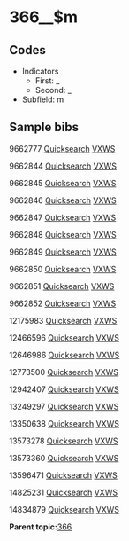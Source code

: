 # 366\_\_$m

## Codes

-   Indicators
    -   First: \_
    -   Second: \_
-   Subfield: m

## Sample bibs

9662777 [Quicksearch](https://search.library.yale.edu/catalog/9662777) [VXWS](http://prodorbis.library.yale.edu:7014/vxws/GetHoldingsService?bibId=9662777)

9662844 [Quicksearch](https://search.library.yale.edu/catalog/9662844) [VXWS](http://prodorbis.library.yale.edu:7014/vxws/GetHoldingsService?bibId=9662844)

9662845 [Quicksearch](https://search.library.yale.edu/catalog/9662845) [VXWS](http://prodorbis.library.yale.edu:7014/vxws/GetHoldingsService?bibId=9662845)

9662846 [Quicksearch](https://search.library.yale.edu/catalog/9662846) [VXWS](http://prodorbis.library.yale.edu:7014/vxws/GetHoldingsService?bibId=9662846)

9662847 [Quicksearch](https://search.library.yale.edu/catalog/9662847) [VXWS](http://prodorbis.library.yale.edu:7014/vxws/GetHoldingsService?bibId=9662847)

9662848 [Quicksearch](https://search.library.yale.edu/catalog/9662848) [VXWS](http://prodorbis.library.yale.edu:7014/vxws/GetHoldingsService?bibId=9662848)

9662849 [Quicksearch](https://search.library.yale.edu/catalog/9662849) [VXWS](http://prodorbis.library.yale.edu:7014/vxws/GetHoldingsService?bibId=9662849)

9662850 [Quicksearch](https://search.library.yale.edu/catalog/9662850) [VXWS](http://prodorbis.library.yale.edu:7014/vxws/GetHoldingsService?bibId=9662850)

9662851 [Quicksearch](https://search.library.yale.edu/catalog/9662851) [VXWS](http://prodorbis.library.yale.edu:7014/vxws/GetHoldingsService?bibId=9662851)

9662852 [Quicksearch](https://search.library.yale.edu/catalog/9662852) [VXWS](http://prodorbis.library.yale.edu:7014/vxws/GetHoldingsService?bibId=9662852)

12175983 [Quicksearch](https://search.library.yale.edu/catalog/12175983) [VXWS](http://prodorbis.library.yale.edu:7014/vxws/GetHoldingsService?bibId=12175983)

12466596 [Quicksearch](https://search.library.yale.edu/catalog/12466596) [VXWS](http://prodorbis.library.yale.edu:7014/vxws/GetHoldingsService?bibId=12466596)

12646986 [Quicksearch](https://search.library.yale.edu/catalog/12646986) [VXWS](http://prodorbis.library.yale.edu:7014/vxws/GetHoldingsService?bibId=12646986)

12773500 [Quicksearch](https://search.library.yale.edu/catalog/12773500) [VXWS](http://prodorbis.library.yale.edu:7014/vxws/GetHoldingsService?bibId=12773500)

12942407 [Quicksearch](https://search.library.yale.edu/catalog/12942407) [VXWS](http://prodorbis.library.yale.edu:7014/vxws/GetHoldingsService?bibId=12942407)

13249297 [Quicksearch](https://search.library.yale.edu/catalog/13249297) [VXWS](http://prodorbis.library.yale.edu:7014/vxws/GetHoldingsService?bibId=13249297)

13350638 [Quicksearch](https://search.library.yale.edu/catalog/13350638) [VXWS](http://prodorbis.library.yale.edu:7014/vxws/GetHoldingsService?bibId=13350638)

13573278 [Quicksearch](https://search.library.yale.edu/catalog/13573278) [VXWS](http://prodorbis.library.yale.edu:7014/vxws/GetHoldingsService?bibId=13573278)

13573360 [Quicksearch](https://search.library.yale.edu/catalog/13573360) [VXWS](http://prodorbis.library.yale.edu:7014/vxws/GetHoldingsService?bibId=13573360)

13596471 [Quicksearch](https://search.library.yale.edu/catalog/13596471) [VXWS](http://prodorbis.library.yale.edu:7014/vxws/GetHoldingsService?bibId=13596471)

14825231 [Quicksearch](https://search.library.yale.edu/catalog/14825231) [VXWS](http://prodorbis.library.yale.edu:7014/vxws/GetHoldingsService?bibId=14825231)

14834879 [Quicksearch](https://search.library.yale.edu/catalog/14834879) [VXWS](http://prodorbis.library.yale.edu:7014/vxws/GetHoldingsService?bibId=14834879)

**Parent topic:**[366](../../tags/366/366.md)

